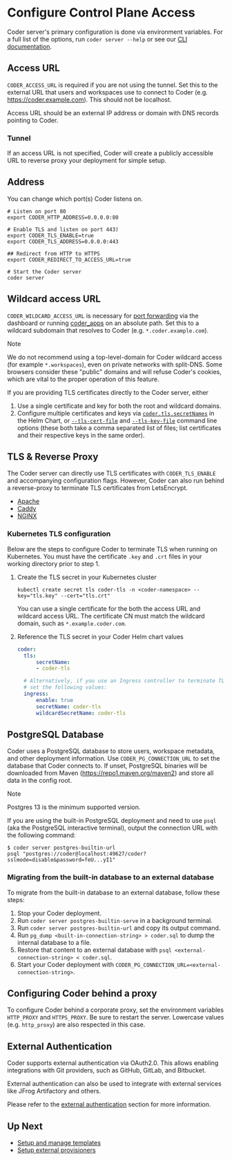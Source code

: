 # Configure Control Plane Access

Coder server's primary configuration is done via environment variables. For a
full list of the options, run `coder server --help` or see our
[CLI documentation](../../reference/cli/server.md).

## Access URL

`CODER_ACCESS_URL` is required if you are not using the tunnel. Set this to the
external URL that users and workspaces use to connect to Coder (e.g.
<https://coder.example.com>). This should not be localhost.

Access URL should be an external IP address or domain with DNS records pointing to Coder.

### Tunnel

If an access URL is not specified, Coder will create a publicly accessible URL
to reverse proxy your deployment for simple setup.

## Address

You can change which port(s) Coder listens on.

```shell
# Listen on port 80
export CODER_HTTP_ADDRESS=0.0.0.0:80

# Enable TLS and listen on port 443)
export CODER_TLS_ENABLE=true
export CODER_TLS_ADDRESS=0.0.0.0:443

## Redirect from HTTP to HTTPS
export CODER_REDIRECT_TO_ACCESS_URL=true

# Start the Coder server
coder server
```

## Wildcard access URL

`CODER_WILDCARD_ACCESS_URL` is necessary for
[port forwarding](../networking/port-forwarding.md#dashboard) via the dashboard
or running [coder_apps](../templates/index.md) on an absolute path. Set this to
a wildcard subdomain that resolves to Coder (e.g. `*.coder.example.com`).

> [!NOTE]
> We do not recommend using a top-level-domain for Coder wildcard access
> (for example `*.workspaces`), even on private networks with split-DNS. Some
> browsers consider these "public" domains and will refuse Coder's cookies,
> which are vital to the proper operation of this feature.

If you are providing TLS certificates directly to the Coder server, either

1. Use a single certificate and key for both the root and wildcard domains.
1. Configure multiple certificates and keys via
   [`coder.tls.secretNames`](https://github.com/coder/coder/blob/main/helm/coder/values.yaml)
   in the Helm Chart, or
   [`--tls-cert-file`](../../reference/cli/server.md#--tls-cert-file) and
   [`--tls-key-file`](../../reference/cli/server.md#--tls-key-file) command line
   options (these both take a comma separated list of files; list certificates
   and their respective keys in the same order).

## TLS & Reverse Proxy

The Coder server can directly use TLS certificates with `CODER_TLS_ENABLE` and
accompanying configuration flags. However, Coder can also run behind a
reverse-proxy to terminate TLS certificates from LetsEncrypt.

- [Apache](../../tutorials/reverse-proxy-apache.md)
- [Caddy](../../tutorials/reverse-proxy-caddy.md)
- [NGINX](../../tutorials/reverse-proxy-nginx.md)

### Kubernetes TLS configuration

Below are the steps to configure Coder to terminate TLS when running on
Kubernetes. You must have the certificate `.key` and `.crt` files in your
working directory prior to step 1.

1. Create the TLS secret in your Kubernetes cluster

   ```shell
   kubectl create secret tls coder-tls -n <coder-namespace> --key="tls.key" --cert="tls.crt"
   ```

   You can use a single certificate for the both the access URL and wildcard access URL. The certificate CN must match the wildcard domain, such as `*.example.coder.com`.

1. Reference the TLS secret in your Coder Helm chart values

   ```yaml
   coder:
     tls:
         secretName:
         - coder-tls

     # Alternatively, if you use an Ingress controller to terminate TLS,
     # set the following values:
     ingress:
         enable: true
         secretName: coder-tls
         wildcardSecretName: coder-tls
   ```

## PostgreSQL Database

Coder uses a PostgreSQL database to store users, workspace metadata, and other
deployment information. Use `CODER_PG_CONNECTION_URL` to set the database that
Coder connects to. If unset, PostgreSQL binaries will be downloaded from Maven
(<https://repo1.maven.org/maven2>) and store all data in the config root.

> [!NOTE]
> Postgres 13 is the minimum supported version.

If you are using the built-in PostgreSQL deployment and need to use `psql` (aka
the PostgreSQL interactive terminal), output the connection URL with the
following command:

```console
$ coder server postgres-builtin-url
psql "postgres://coder@localhost:49627/coder?sslmode=disable&password=feU...yI1"
```

### Migrating from the built-in database to an external database

To migrate from the built-in database to an external database, follow these
steps:

1. Stop your Coder deployment.
1. Run `coder server postgres-builtin-serve` in a background terminal.
1. Run `coder server postgres-builtin-url` and copy its output command.
1. Run `pg_dump <built-in-connection-string> > coder.sql` to dump the internal
   database to a file.
1. Restore that content to an external database with
   `psql <external-connection-string> < coder.sql`.
1. Start your Coder deployment with
   `CODER_PG_CONNECTION_URL=<external-connection-string>`.

## Configuring Coder behind a proxy

To configure Coder behind a corporate proxy, set the environment variables
`HTTP_PROXY` and `HTTPS_PROXY`. Be sure to restart the server. Lowercase values
(e.g. `http_proxy`) are also respected in this case.

## External Authentication

Coder supports external authentication via OAuth2.0. This allows enabling
integrations with Git providers, such as GitHub, GitLab, and Bitbucket.

External authentication can also be used to integrate with external services
like JFrog Artifactory and others.

Please refer to the [external authentication](../external-auth.md) section for
more information.

## Up Next

- [Setup and manage templates](../templates/index.md)
- [Setup external provisioners](../provisioners.md)
